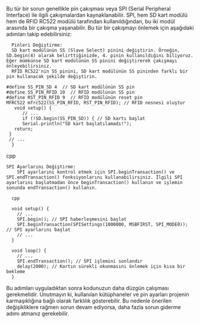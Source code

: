 Bu tür bir sorun genellikle pin çakışması veya SPI (Serial Peripheral Interface) ile ilgili çakışmalardan kaynaklanabilir. SPI, hem SD kart modülü hem de RFID RC522 modülü tarafından kullanıldığından, bu iki modül arasında bir çakışma yaşanabilir. Bu tür bir çakışmayı önlemek için aşağıdaki adımları takip edebilirsiniz:

      Pinleri Değiştirme:
      SD kart modülünün SS (Slave Select) pinini değiştirin. Örneğin, SD.begin(4) olarak belirttiğinizde, 4. pinin kullanıldığını biliyoruz. Eğer mümkünse SD kart modülünün SS pinini değiştirerek çakışmayı önleyebilirsiniz.
      RFID RC522'nin SS pinini, SD kart modülünün SS pininden farklı bir pin kullanacak şekilde değiştirin.

    #define SS_PIN_SD 4  // SD kart modülünün SS pin
    #define SS_PIN_RFID 10  // RFID modülünün SS pin
    #define RST_PIN_RFID 9  // RFID modülünün reset pin
    MFRC522 mfrc522(SS_PIN_RFID, RST_PIN_RFID); // RFID nesnesi oluştur
       void setup() {
          // ...
          if (!SD.begin(SS_PIN_SD)) { // SD kartı başlat
          Serial.println("SD kart başlatılamadı!");
       return;
     }
     // ...   
      }
    

cpp



    SPI Ayarlarını Değiştirme:
        SPI ayarlarını kontrol etmek için SPI.beginTransaction() ve SPI.endTransaction() fonksiyonlarını kullanabilirsiniz. İlgili SPI ayarlarını başlatmadan önce beginTransaction() kullanın ve işlemin sonunda endTransaction() kullanın.

      cpp
      
      void setup() {
        // ...
        SPI.begin(); // SPI haberleşmesini başlat
        SPI.beginTransaction(SPISettings(1000000, MSBFIRST, SPI_MODE0)); // SPI ayarlarını başlat
        // ...
      }

      void loop() {
        // ...
        SPI.endTransaction(); // SPI işlemini sonlandır
        delay(2000); // Kartın sürekli okunmasını önlemek için kısa bir bekleme
      }

Bu adımları uyguladıktan sonra kodunuzun daha düzgün çalışması gerekmelidir. Unutmayın ki, kullanılan kütüphaneler ve pin ayarları projenin karmaşıklığına bağlı olarak farklılık gösterebilir. Bu nedenle önerilen değişikliklere rağmen sorun devam ediyorsa, daha fazla sorun giderme adımı atmanız gerekebilir.
